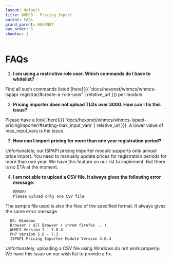 ```yaml
---
layout: default
title: WHMCS - Pricing Import
parent: FAQs
grand_parent: HEXONET
nav_order: 5
showtoc: 1
---
```


# FAQs

1. **I am using a restrictive role user. Which commands do I have to whitelist?**

Find all such commands listed [here]({{ 'docs/hexonet/whmcs/whmcs-ispapi-registrar/#create-a-role-user' | relative_url }}) per module.

2. **Pricing importer does not upload TLDs over 3000. How can I fix this issue?**

Please have a look [here]({{ 'docs/hexonet/whmcs/whmcs-ispapi-pricingimporter/#setting-max_input_vars' | relative_url }}).
A lower value of max_input_vars is the issue.

3. **How can I import pricing for more than one year registration period?**

Unfortunately, our ISPAPI pricing importer module supports only annual price import.
You need to manually update prices for registration periods for more than one year.
We have this feature on our list to implement. But there is no ETA at the moment.

4. **I am not able to upload a CSV file. It always gives the following error message:**

       ERROR!
       Please upload only one CSV file

The sample file used is also the files of the specified format. It always gives the same error message

      OS: Windows
      Browser : all Browser ( chrom firefox .. )
      WHMCS Version 7 - 7.8.3
      PHP Version 5.6 - 7.3
      ISPAPI Pricing Importer Module Version 4.0.4

Unfortunately, uploading a CSV file using Windows do not work properly. We have this issue on our wish list to provide a fix.
